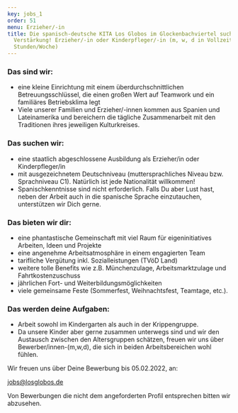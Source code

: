 ```yaml
---
key: jobs_1
order: 51
menu: Erzieher/-in
title: Die spanisch-deutsche KITA Los Globos im Glockenbachviertel sucht
  Verstärkung! Erzieher/-in oder Kinderpfleger/-in (m, w, d in Vollzeit 39
  Stunden/Woche)
---
```

### Das sind wir:
                
* eine kleine Einrichtung mit einem überdurchschnittlichen
Betreuungsschlüssel, die einen großen Wert auf Teamwork und ein
familiäres Betriebsklima legt
* Viele unserer Familien und Erzieher/-innen kommen aus Spanien
und Lateinamerika und bereichern die tägliche Zusammenarbeit mit
den Traditionen ihres jeweiligen Kulturkreises.
                           

### Das suchen wir:

* eine staatlich abgeschlossene Ausbildung als Erzieher/in oder
Kinderpfleger/in
* mit ausgezeichnetem Deutschniveau (muttersprachliches Niveau bzw. Sprachniveau C1). Natürlich ist jede Nationalität willkommen!
* Spanischkenntnisse sind nicht erforderlich. Falls Du aber Lust hast, neben der Arbeit auch in die spanische Sprache einzutauchen, unterstützen wir Dich gerne.

### Das bieten wir dir:

* eine phantastische Gemeinschaft mit viel Raum für eigeninitiatives
Arbeiten, Ideen und Projekte
* eine angenehme Arbeitsatmosphäre in einem engagierten Team
* tarifliche Vergütung inkl. Sozialleistungen (TVöD Land)
* weitere tolle Benefits wie z.B. Münchenzulage, Arbeitsmarktzulage und Fahrtkostenzuschuss
* jährlichen Fort- und Weiterbildungsmöglichkeiten
* viele gemeinsame Feste (Sommerfest, Weihnachtsfest, Teamtage, etc.).

### Das werden deine Aufgaben:

* Arbeit sowohl im Kindergarten als auch in der Krippengruppe.
* Da unsere Kinder aber gerne zusammen unterwegs sind und wir den Austausch zwischen den Altersgruppen schätzen, freuen wir uns über Bewerber/innen-(m,w,d), die sich in beiden Arbeitsbereichen wohl fühlen.


Wir freuen uns über Deine Bewerbung bis 05.02.2022, an:

[jobs@losglobos.de](mailto:jobs@losglobos.de)
                
Von Bewerbungen die nicht dem angeforderten Profil entsprechen bitten wir abzusehen.